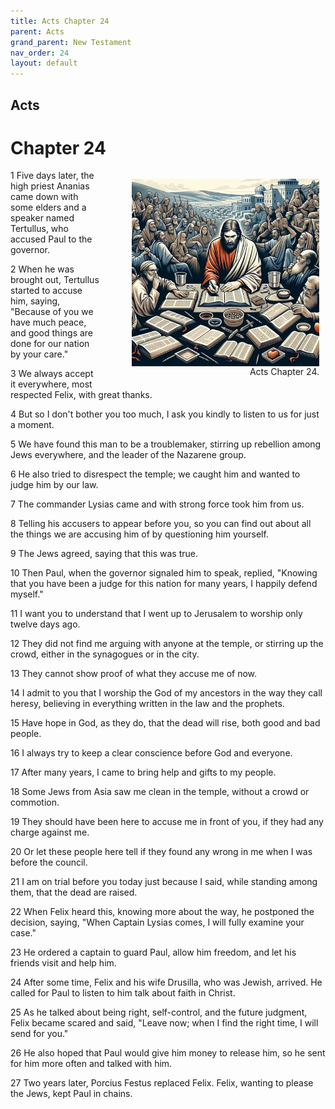 ```yaml
---
title: Acts Chapter 24
parent: Acts
grand_parent: New Testament
nav_order: 24
layout: default
---
```


## Acts

# Chapter 24

<figure style="float: right; margin-right: 10px;">
    <img src="/assets/Image/Acts/500/24.jpg" alt="Acts Chapter 24" style="width: 300px; height: 300px; float: right;padding-left: 10px;"/>
    <figcaption style="clear: both;text-align: right;">Acts Chapter 24.</figcaption>
</figure>
1 Five days later, the high priest Ananias came down with some elders and a speaker named Tertullus, who accused Paul to the governor.

2 When he was brought out, Tertullus started to accuse him, saying, "Because of you we have much peace, and good things are done for our nation by your care."

3 We always accept it everywhere, most respected Felix, with great thanks.

4 But so I don't bother you too much, I ask you kindly to listen to us for just a moment.

5 We have found this man to be a troublemaker, stirring up rebellion among Jews everywhere, and the leader of the Nazarene group.

6 He also tried to disrespect the temple; we caught him and wanted to judge him by our law.

7 The commander Lysias came and with strong force took him from us.

8 Telling his accusers to appear before you, so you can find out about all the things we are accusing him of by questioning him yourself.

9 The Jews agreed, saying that this was true.

10 Then Paul, when the governor signaled him to speak, replied, "Knowing that you have been a judge for this nation for many years, I happily defend myself."

11 I want you to understand that I went up to Jerusalem to worship only twelve days ago.

12 They did not find me arguing with anyone at the temple, or stirring up the crowd, either in the synagogues or in the city.

13 They cannot show proof of what they accuse me of now.

14 I admit to you that I worship the God of my ancestors in the way they call heresy, believing in everything written in the law and the prophets.

15 Have hope in God, as they do, that the dead will rise, both good and bad people.

16 I always try to keep a clear conscience before God and everyone.

17 After many years, I came to bring help and gifts to my people.

18 Some Jews from Asia saw me clean in the temple, without a crowd or commotion.

19 They should have been here to accuse me in front of you, if they had any charge against me.

20 Or let these people here tell if they found any wrong in me when I was before the council.

21 I am on trial before you today just because I said, while standing among them, that the dead are raised.

22 When Felix heard this, knowing more about the way, he postponed the decision, saying, "When Captain Lysias comes, I will fully examine your case."

23 He ordered a captain to guard Paul, allow him freedom, and let his friends visit and help him.

24 After some time, Felix and his wife Drusilla, who was Jewish, arrived. He called for Paul to listen to him talk about faith in Christ.

25 As he talked about being right, self-control, and the future judgment, Felix became scared and said, "Leave now; when I find the right time, I will send for you."

26 He also hoped that Paul would give him money to release him, so he sent for him more often and talked with him.

27 Two years later, Porcius Festus replaced Felix. Felix, wanting to please the Jews, kept Paul in chains.


